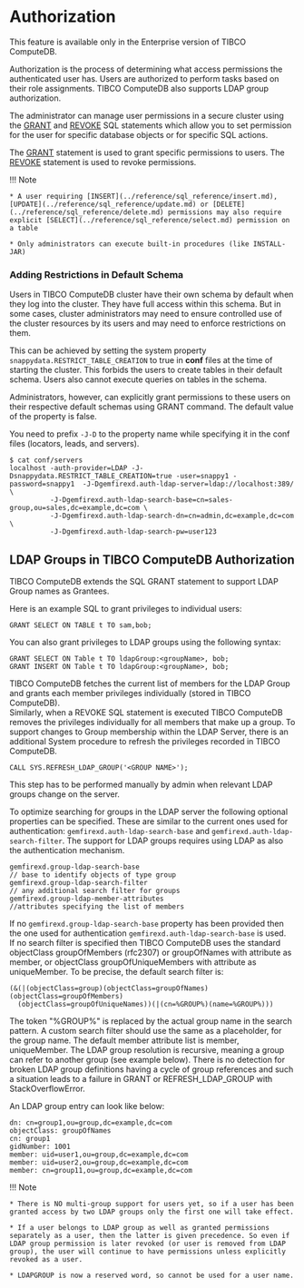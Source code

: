 #  Authorization

<ent>This feature is available only in the Enterprise version of TIBCO ComputeDB. </br></ent>

Authorization is the process of determining what access permissions the authenticated user has. Users are authorized to perform tasks based on their role assignments. TIBCO ComputeDB also supports LDAP group authorization.

The administrator can manage user permissions in a secure cluster using the [GRANT](../reference/sql_reference/grant.md) and [REVOKE](../reference/sql_reference/revoke.md) SQL statements which allow you to set permission for the user for specific database objects or for specific SQL actions. 

The [GRANT](../reference/sql_reference/grant.md) statement is used to grant specific permissions to users. The [REVOKE](../reference/sql_reference/revoke.md) statement is used to revoke permissions.

!!! Note

	* A user requiring [INSERT](../reference/sql_reference/insert.md), [UPDATE](../reference/sql_reference/update.md) or [DELETE](../reference/sql_reference/delete.md) permissions may also require explicit [SELECT](../reference/sql_reference/select.md) permission on a table
	
	* Only administrators can execute built-in procedures (like INSTALL-JAR)

### Adding Restrictions in Default Schema

Users in TIBCO ComputeDB cluster have their own schema by default when they log into the cluster. They have full access within this schema.
But in some cases, cluster administrators may need to ensure controlled use of the cluster resources by its users and may need to enforce restrictions on them.

This can be achieved by setting the system property `snappydata.RESTRICT_TABLE_CREATION` to true in **conf** files at the time of starting the cluster.
This forbids the users to create tables in their default schema. Users also cannot execute queries on tables in the schema.

Administrators, however, can explicitly grant permissions to these users on their respective default schemas using GRANT command. The default value of the property is false.

You need to prefix `-J-D` to the property name while specifying it in the conf files (locators, leads, and servers).
```
$ cat conf/servers
localhost -auth-provider=LDAP -J-Dsnappydata.RESTRICT_TABLE_CREATION=true -user=snappy1 -password=snappy1  -J-Dgemfirexd.auth-ldap-server=ldap://localhost:389/  \
          -J-Dgemfirexd.auth-ldap-search-base=cn=sales-group,ou=sales,dc=example,dc=com \
          -J-Dgemfirexd.auth-ldap-search-dn=cn=admin,dc=example,dc=com \
          -J-Dgemfirexd.auth-ldap-search-pw=user123
```

## LDAP Groups in TIBCO ComputeDB Authorization
TIBCO ComputeDB extends the SQL GRANT statement to support LDAP Group names as Grantees.

Here is an example SQL to grant privileges to individual users:
```pre
GRANT SELECT ON TABLE t TO sam,bob;
```

You can also grant privileges to LDAP groups using the following syntax:

```pre
GRANT SELECT ON Table t TO ldapGroup:<groupName>, bob;
GRANT INSERT ON Table t TO ldapGroup:<groupName>, bob;
```

TIBCO ComputeDB fetches the current list of members for the LDAP Group and grants each member privileges individually (stored in TIBCO ComputeDB). </br>
Similarly, when a REVOKE SQL statement is executed TIBCO ComputeDB removes the privileges individually for all members that make up a group. To support changes to Group membership within the LDAP Server, there is an additional System procedure to refresh the privileges recorded in TIBCO ComputeDB.

```pre
CALL SYS.REFRESH_LDAP_GROUP('<GROUP NAME>');
```

This step has to be performed manually by admin when relevant LDAP groups change on the server.

To optimize searching for groups in the LDAP server the following optional properties can be specified. These are similar to the current ones used for authentication: `gemfirexd.auth-ldap-search-base` and `gemfirexd.auth-ldap-search-filter`. The support for LDAP groups requires using LDAP as also the authentication mechanism.

```pre
gemfirexd.group-ldap-search-base
// base to identify objects of type group
gemfirexd.group-ldap-search-filter
// any additional search filter for groups
gemfirexd.group-ldap-member-attributes
//attributes specifying the list of members
```

If no `gemfirexd.group-ldap-search-base` property has been provided then the one used for authentication `gemfirexd.auth-ldap-search-base` is used. </br>
If no search filter is specified then TIBCO ComputeDB uses the standard objectClass groupOfMembers (rfc2307) or groupOfNames with attribute as member, or objectClass groupOfUniqueMembers with attribute as uniqueMember.
To be precise, the default search filter is:

```pre
(&(|(objectClass=group)(objectClass=groupOfNames)(objectClass=groupOfMembers)
  (objectClass=groupOfUniqueNames))(|(cn=%GROUP%)(name=%GROUP%)))
```

The token "%GROUP%" is replaced by the actual group name in the search pattern. A custom search filter should use the same as a placeholder, for the group name. The default member attribute list is member, uniqueMember. The LDAP group resolution is recursive, meaning a group can refer to another group (see example below). There is no detection for broken LDAP group definitions having a cycle of group references and such a situation leads to a failure in GRANT or REFRESH_LDAP_GROUP with StackOverflowError.

An LDAP group entry can look like below:

```pre
dn: cn=group1,ou=group,dc=example,dc=com
objectClass: groupOfNames
cn: group1
gidNumber: 1001
member: uid=user1,ou=group,dc=example,dc=com
member: uid=user2,ou=group,dc=example,dc=com
member: cn=group11,ou=group,dc=example,dc=com
```

!!! Note

	* There is NO multi-group support for users yet, so if a user has been granted access by two LDAP groups only the first one will take effect.

	* If a user belongs to LDAP group as well as granted permissions separately as a user, then the latter is given precedence. So even if LDAP group permission is later revoked (or user is removed from LDAP group), the user will continue to have permissions unless explicitly revoked as a user.

	* LDAPGROUP is now a reserved word, so cannot be used for a user name.
